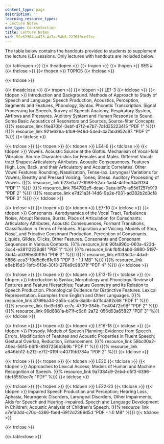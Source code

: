 ```yaml
---
content_type: page
description: ''
learning_resource_types:
- Lecture Notes
ocw_type: CourseSection
title: Lecture Notes
uid: 90e62304-a473-4a7a-54b8-2270f3ce97ec
---
```


The table below contains the handouts provided to students to supplement the lecture (LE) sessions. Only lectures with handouts are included below.

{{< tableopen >}}
{{< theadopen >}}
{{< tropen >}}
{{< thopen >}}
SES #
{{< thclose >}}
{{< thopen >}}
TOPICS
{{< thclose >}}

{{< trclose >}}

{{< theadclose >}}
{{< tropen >}}
{{< tdopen >}}
LE1-3
{{< tdclose >}}
{{< tdopen >}}
Introduction and Background. Methods of Approach to Study of Speech and Language: Speech Production, Acoustics, Perception, Segments and Features, Phonology, Syntax. Phonetic Transcription. Signal Processing for Speech. Survey of Speech Anatomy, Respiratory System, Airflows and Pressures. Auditory System and Human Response to Sound. Some Basic Acoustics of Resonators and Sources, Source-filter Concepts. ({{% resource_link f4e870b1-0ebf-d7f2-e7b7-7d1d35223415 "PDF 1" %}}) ({{% resource_link 921e629a-b1b9-948d-54ed-4a7ab3952c97 "PDF 2" %}})
{{< tdclose >}}

{{< trclose >}}
{{< tropen >}}
{{< tdopen >}}
LE4-6
{{< tdclose >}}
{{< tdopen >}}
Vowels. Acoustic Source at the Glottis. Mechanism of Vocal-fold Vibration. Source Characteristics for Females and Males. Different Vocal-tract Shapes: Articulatory Attributes, Acoustic Consequences. Features High, Low, Back, and their Articulatory and Acoustic Correlates. Other Vowel Features: Rounding, Nasalization, Tense-lax. Laryngeal Variations for Vowels; Breathy and Pressed Voicing; Tones; Stress. Auditory Processing of Vowels. ({{% resource_link b23e0a77-1098-52ab-1ad4-4c1ed34d3134 "PDF 1" %}}) ({{% resource_link 764792e5-deae-0aea-bf7c-a55d1257e919 "PDF 2" %}}) ({{% resource_link e7d21a3f-14d6-9e2e-f031-ad382b2d3cf8 "PDF 3" %}})
{{< tdclose >}}

{{< trclose >}}
{{< tropen >}}
{{< tdopen >}}
LE7-10
{{< tdclose >}}
{{< tdopen >}}
Consonants. Aerodynamics of the Vocal Tract, Turbulence Noise, Abrupt Release, Bursts. Place of Articulation for Consonants: Articulatory Attributes, Acoustic Consequences, Formant Transitions, Classification in Terms of Features. Aspiration and Voicing. Models of Stop, Nasal, and Fricative Consonant Production. Perception of Consonants. Liquids, Glides, Clicks, Other Features. Consonants and Consonant Sequences in Various Contexts. ({{% resource_link 96fa996c-060a-423d-3cc4-e38112239d81 "PDF 1" %}}) ({{% resource_link fbfb4ab6-8980-5197-3bd4-a0399e30ff9d "PDF 2" %}}) ({{% resource_link ef038c0a-4dad-5866-eca3-10d5c6c61e08 "PDF 3 - 1.1 MB" %}}) ({{% resource_link e8eb15d3-1bfc-5f3d-30f3-276e9c98371f "PDF 4" %}})
{{< tdclose >}}

{{< trclose >}}
{{< tropen >}}
{{< tdopen >}}
LE13-15
{{< tdclose >}}
{{< tdopen >}}
Introduction to Syntax, Morphology and Phonology. Review of Features and Feature Hierarchies; Feature Geometry and its Relation to Speech Production. Phonological Evidence for Distinctive Features. Lexical Representation. Examples from English and Other Languages. ({{% resource_link 8799ba34-2a5b-ca0b-8a6b-4d1fcda92c68 "PDF 1" %}}) ({{% resource_link fbd9cf80-ec7c-4709-384b-f1e40472e98f "PDF 2" %}}) ({{% resource_link 98d6881a-b71f-c6c6-2a72-056d93a65827 "PDF 3" %}})
{{< tdclose >}}

{{< trclose >}}
{{< tropen >}}
{{< tdopen >}}
LE16-18
{{< tdclose >}}
{{< tdopen >}}
Prosody. Models of Speech Planning; Evidence from Speech Errors. Modification of Features and Acoustic Properties in Fluent Speech; Gestural Overlap, Reduction, Enhancement. ({{% resource_link 59bc00a2-49ea-5615-b6f8-8937256b5b9b "PDF 1" %}}) ({{% resource_link a846bb12-b212-e7f2-019f-c4071fdd784a "PDF 2" %}})
{{< tdclose >}}

{{< trclose >}}
{{< tropen >}}
{{< tdopen >}}
LE20
{{< tdclose >}}
{{< tdopen >}}
Approaches to Lexical Access; Models of Human and Machine Recognition of Speech. ({{% resource_link 9a7384c9-2ebd-d5f3-6396-fdef8550ee7e "PDF" %}})
{{< tdclose >}}

{{< trclose >}}
{{< tropen >}}
{{< tdopen >}}
LE22-23
{{< tdclose >}}
{{< tdopen >}}
Impaired Speech Production and Perception; Hearing Loss, Aphasia, Neurogenic Disorders, Laryngeal Disorders, Other Impairments; Aids for Speech and Hearing-impaired. Speech and Language Development in Children; Acoustic Analysis of Children's Speech. ({{% resource_link a7efd0dd-c70c-4386-fbe4-6912d2369d5d "PDF - 1.0 MB" %}})
{{< tdclose >}}

{{< trclose >}}

{{< tableclose >}}